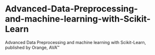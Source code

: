 # Advanced-Data-Preprocessing-and-machine-learning-with-Scikit-Learn
Advanced Data Preprocessing and machine learning with Scikit-Learn, published by Orange, AVA™
